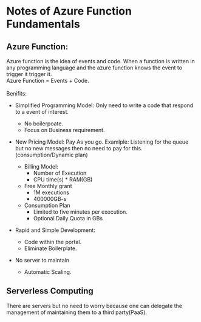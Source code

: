# Notes of Azure Function Fundamentals
## Azure Function:
Azure function is the idea of events and code. When a function is written in any programming language and the azure function knows the event to trigger it trigger it. <br>
Azure Function = Events + Code.<br><br>
Benifits: 
- Simplified Programming Model: Only need to write a code that respond to a event of interest.
    - No boilerpoate.
    - Focus on Business requirement.
- New Pricing Model: Pay As you go. Examlple: Listening for the queue but no new messages then no need to pay for this.(consumption/Dynamic plan)<br>
    - Billing Model:
        - Number of Execution
        - CPU time(s) * RAM(GB)
    - Free Monthly grant
        - 1M executions
        - 400000GB-s
    - Consumption Plan
        - Limited to five minutes per execution.
        - Optional Daily Quota in GBs

- Rapid and Simple Development:
    - Code within the portal.
    - Eliminate Boilerplate.
- No server to maintain
    - Automatic Scaling.

## Serverless Computing
There are servers but no need to worry because one can delegate the management of maintaining them to a third party(PaaS). 